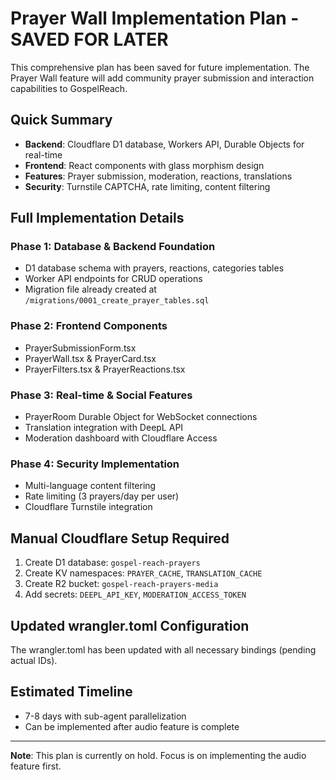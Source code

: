 # Prayer Wall Implementation Plan - SAVED FOR LATER

This comprehensive plan has been saved for future implementation. The Prayer Wall feature will add community prayer submission and interaction capabilities to GospelReach.

## Quick Summary
- **Backend**: Cloudflare D1 database, Workers API, Durable Objects for real-time
- **Frontend**: React components with glass morphism design
- **Features**: Prayer submission, moderation, reactions, translations
- **Security**: Turnstile CAPTCHA, rate limiting, content filtering

## Full Implementation Details

### Phase 1: Database & Backend Foundation
- D1 database schema with prayers, reactions, categories tables
- Worker API endpoints for CRUD operations
- Migration file already created at `/migrations/0001_create_prayer_tables.sql`

### Phase 2: Frontend Components
- PrayerSubmissionForm.tsx
- PrayerWall.tsx & PrayerCard.tsx
- PrayerFilters.tsx & PrayerReactions.tsx

### Phase 3: Real-time & Social Features
- PrayerRoom Durable Object for WebSocket connections
- Translation integration with DeepL API
- Moderation dashboard with Cloudflare Access

### Phase 4: Security Implementation
- Multi-language content filtering
- Rate limiting (3 prayers/day per user)
- Cloudflare Turnstile integration

## Manual Cloudflare Setup Required
1. Create D1 database: `gospel-reach-prayers`
2. Create KV namespaces: `PRAYER_CACHE`, `TRANSLATION_CACHE`
3. Create R2 bucket: `gospel-reach-prayers-media`
4. Add secrets: `DEEPL_API_KEY`, `MODERATION_ACCESS_TOKEN`

## Updated wrangler.toml Configuration
The wrangler.toml has been updated with all necessary bindings (pending actual IDs).

## Estimated Timeline
- 7-8 days with sub-agent parallelization
- Can be implemented after audio feature is complete

---

**Note**: This plan is currently on hold. Focus is on implementing the audio feature first.
